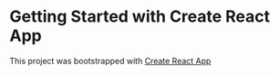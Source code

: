 # Getting Started with Create React App

This project was bootstrapped with [Create React App](https://baiel18.github.io/my-project-react)
  
  
 
